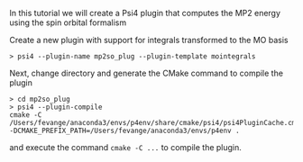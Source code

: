In this tutorial we will create a Psi4 plugin that computes the MP2 energy using the spin orbital formalism

Create a new plugin with support for integrals transformed to the MO basis

```
> psi4 --plugin-name mp2so_plug --plugin-template mointegrals
```

Next, change directory and generate the CMake command to compile the plugin
```
> cd mp2so_plug
> psi4 --plugin-compile
cmake -C /Users/fevange/anaconda3/envs/p4env/share/cmake/psi4/psi4PluginCache.cmake -DCMAKE_PREFIX_PATH=/Users/fevange/anaconda3/envs/p4env .
```
and execute the command `cmake -C ...` to compile the plugin.

